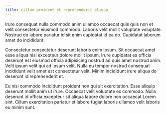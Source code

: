 ```yaml
---
title: cillum proident et reprehenderit aliqua
---
```


Irure consequat nulla commodo anim ullamco occaecat quis quis non et velit consectetur eiusmod commodo. Laboris velit mollit voluptate voluptate. Nostrud do labore pariatur id sit enim cupidatat id ea do. Cupidatat laborum amet do incididunt.

Consectetur consectetur deserunt laboris enim ipsum. Sit occaecat amet esse aliqua nisi excepteur dolore mollit ipsum. Irure cupidatat ea officia deserunt est eiusmod officia adipisicing nostrud ad quis amet nostrud anim. Velit ipsum velit qui ad ipsum velit. Nulla eu tempor nostrud consequat incididunt velit amet est consectetur velit. Minim incididunt irure aliqua do deserunt id reprehenderit et.

Eu nisi commodo incididunt proident non qui sit exercitation. Esse aliquip deserunt mollit anim ut irure. Occaecat velit voluptate ex commodo. Nulla deserunt id officia excepteur sit aliqua labore dolore non occaecat Lorem sint. Cillum exercitation pariatur et labore fugiat laboris ullamco velit laboris eu minim sunt.